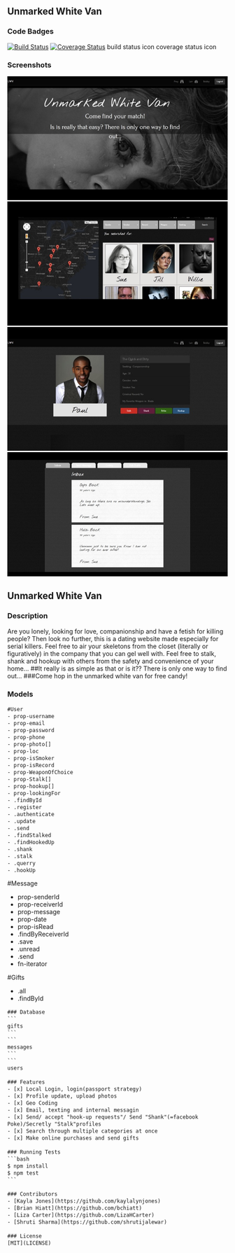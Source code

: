 ## Unmarked White Van
### Code Badges
[![Build Status](https://travis-ci.org/shrutijalewar/white-van.svg)](https://travis-ci.org/shrutijalewar/white-van)
[![Coverage Status](https://coveralls.io/repos/shrutijalewar/white-van/badge.png?branch=views)](https://coveralls.io/r/shrutijalewar/white-van?branch=views)
build status icon
coverage status icon

### Screenshots
![Image1](https://raw.githubusercontent.com/shrutijalewar/white-van/master/docs/screenshots/1.jpg)
![Image1](https://raw.githubusercontent.com/shrutijalewar/white-van/master/docs/screenshots/2.jpg)
![Image1](https://raw.githubusercontent.com/shrutijalewar/white-van/master/docs/screenshots/3.jpg)
![Image1](https://raw.githubusercontent.com/shrutijalewar/white-van/master/docs/screenshots/4.jpg)

## Unmarked White Van
### Description
Are you lonely, looking for love, companionship and have a fetish for killing people? Then look no further, this is a dating website made especially for serial killers. Feel free to air your skeletons from the closet (literally or figuratively) in the company that you can gel well with. Feel free to stalk, shank and hookup with others from the safety and convenience of your home...
##It really is as simple as that or is it?? There is only one way to find out...
###Come hop in the unmarked white van for free candy!


### Models
```
#User
- prop-username
- prop-email
- prop-password
- prop-phone
- prop-photo[]
- prop-loc
- prop-isSmoker
- prop-isRecord
- prop-WeaponOfChoice
- prop-Stalk[]
- prop-hookup[]
- prop-lookingFor
- .findById
- .register
- .authenticate
- .update
- .send
- .findStalked
- .findHookedUp
- .shank
- .stalk
- .querry
- .hookUp
```

#Message
- prop-senderId
- prop-receiverId
- prop-message
- prop-date
- prop-isRead
- .findByReceiverId
- .save
- .unread
- .send
- fn-iterator

#Gifts
- .all
- .findById
````
### Database
```
gifts
```
```
messages
```
```
users

### Features
- [x] Local Login, login(passport strategy)
- [x] Profile update, upload photos
- [x] Geo Coding
- [x] Email, texting and internal messagin
- [x] Send/ accept "hook-up requests"/ Send "Shank"(=facebook Poke)/Secretly "Stalk"profiles
- [x] Search through multiple categories at once
- [x] Make online purchases and send gifts

### Running Tests
```bash
$ npm install
$ npm test
```

### Contributors
- [Kayla Jones](https://github.com/kaylalynjones)
- [Brian Hiatt](https://github.com/bchiatt)
- [Liza Carter](https://github.com/LizaHCarter)
- [Shruti Sharma](https://github.com/shrutijalewar)

### License
[MIT](LICENSE)

